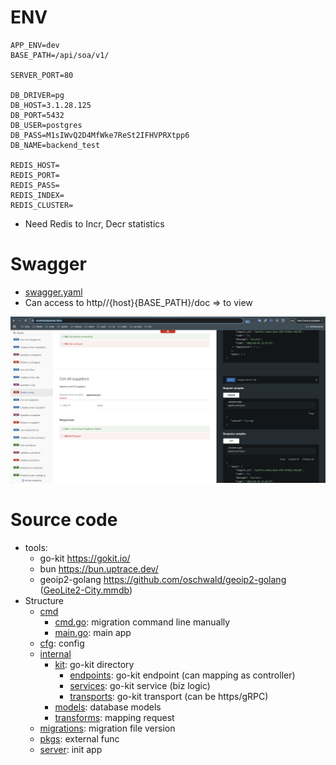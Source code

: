# ENV

```
APP_ENV=dev
BASE_PATH=/api/soa/v1/

SERVER_PORT=80

DB_DRIVER=pg
DB_HOST=3.1.28.125
DB_PORT=5432
DB_USER=postgres
DB_PASS=M1sIWvQ2D4MfWke7ReSt2IFHVPRXtpp6
DB_NAME=backend_test

REDIS_HOST=
REDIS_PORT=
REDIS_PASS=
REDIS_INDEX=
REDIS_CLUSTER=

```

- Need Redis to Incr, Decr statistics

# Swagger

- [swagger.yaml](swagger.yaml)
- Can access to http//{host}{BASE_PATH}/doc => to view

![img-doc.png](img-doc.png)

# Source code 

- tools: 
    - go-kit https://gokit.io/
    - bun https://bun.uptrace.dev/
    - geoip2-golang https://github.com/oschwald/geoip2-golang ([GeoLite2-City.mmdb](GeoLite2-City.mmdb))
- Structure
  - [cmd](cmd)
    - [cmd.go](cmd%2Fcmd.go): migration command line manually
    - [main.go](cmd%2Fmain.go): main app
  - [cfg](cfg): config
  - [internal](internal)
    - [kit](internal%2Fkit): go-kit directory
      - [endpoints](internal%2Fkit%2Fendpoints): go-kit endpoint (can mapping as controller)
      - [services](internal%2Fkit%2Fservices): go-kit service (biz logic)
      - [transports](internal%2Fkit%2Ftransports): go-kit transport (can be https/gRPC)
    - [models](internal%2Fmodels): database models
    - [transforms](internal%2Ftransforms): mapping request
  - [migrations](migrations): migration file version
  - [pkgs](pkgs): external func
  - [server](server): init app